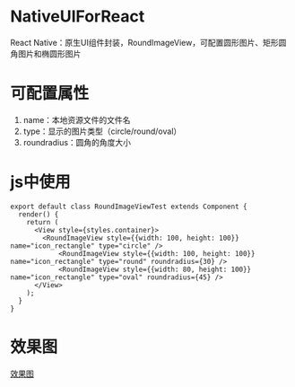 # NativeUIForReact
React Native：原生UI组件封装，RoundImageView，可配置圆形图片、矩形圆角图片和椭圆形图片
# 可配置属性
1. name：本地资源文件的文件名
2. type：显示的图片类型（circle/round/oval）
3. roundradius：圆角的角度大小
# js中使用
```
export default class RoundImageViewTest extends Component {
  render() {
    return (
      <View style={styles.container}>
        <RoundImageView style={{width: 100, height: 100}} name="icon_rectangle" type="circle" />
		    <RoundImageView style={{width: 100, height: 100}} name="icon_rectangle" type="round" roundradius={30} />
		    <RoundImageView style={{width: 80, height: 100}} name="icon_rectangle" type="oval" roundradius={45} />
      </View>
    );
  }
}
```
# 效果图
[效果图](https://note.youdao.com/)
